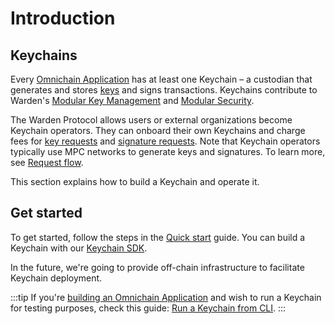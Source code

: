 ﻿---
sidebar_position: 1
---

# Introduction

## Keychains

Every [Omnichain Application](/learn/glossary#omnichain-application) has at least one Keychain – a custodian that generates and stores [keys](/learn/glossary#key) and signs transactions. Keychains contribute to Warden's [Modular Key Management](/learn/glossary#modular-key-management) and [Modular Security](/learn/glossary#modular-security).

The Warden Protocol allows users or external organizations become Keychain operators. They can onboard their own Keychains and charge fees for [key requests](/learn/glossary#key-request) and [signature requests](/learn/glossary#signature-request). Note that Keychain operators typically use MPC networks to generate keys and signatures. To learn more, see [Request flow](/learn/request-flow).

This section explains how to build a Keychain and operate it.

## Get started

To get started, follow the steps in the [Quick start](quick-start) guide. You can build a Keychain with our [Keychain SDK](keychain-sdk).

In the future, we're going to provide off-chain infrastructure to facilitate Keychain deployment.

:::tip
If you're [building an Omnichain Application](/build-an-app/introduction) and wish to run a Keychain for testing purposes, check this guide: [Run a Keychain from CLI](/build-an-app/test/run-a-keychain-from-cli).
:::
